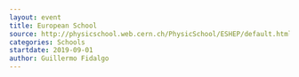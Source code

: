 ```yaml
---
layout: event
title: European School
source: http://physicschool.web.cern.ch/PhysicSchool/ESHEP/default.html
categories: Schools
startdate: 2019-09-01
author: Guillermo Fidalgo
---
```

